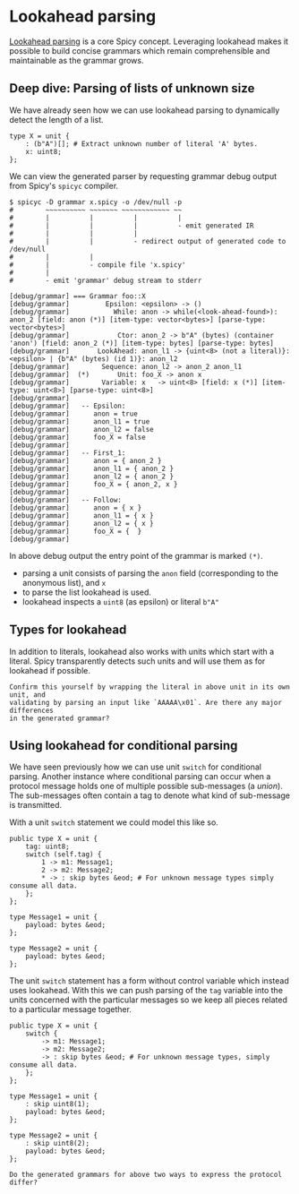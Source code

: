 # Lookahead parsing

[Lookahead
parsing](https://docs.zeek.org/projects/spicy/en/latest/programming/parsing.html#look-ahead)
is a core Spicy concept. Leveraging lookahead makes it possible to build concise
grammars which remain comprehensible and maintainable as the grammar grows.

## Deep dive: Parsing of lists of unknown size

We have already seen how we can use lookahead parsing to dynamically detect the
length of a list.

```spicy
type X = unit {
    : (b"A")[]; # Extract unknown number of literal 'A' bytes.
    x: uint8;
};
```

We can view the generated parser by requesting grammar debug output from Spicy's
`spicyc` compiler.

```console
$ spicyc -D grammar x.spicy -o /dev/null -p
#        ~~~~~~~~~~ ~~~~~~~ ~~~~~~~~~~~~ ~~
#        |          |          |          |
#        |          |          |          - emit generated IR
#        |          |          |
#        |          |          - redirect output of generated code to /dev/null
#        |          |
#        |          - compile file 'x.spicy'
#        |
#        - emit 'grammar' debug stream to stderr

[debug/grammar] === Grammar foo::X
[debug/grammar]         Epsilon: <epsilon> -> ()
[debug/grammar]           While: anon -> while(<look-ahead-found>): anon_2 [field: anon (*)] [item-type: vector<bytes>] [parse-type: vector<bytes>]
[debug/grammar]            Ctor: anon_2 -> b"A" (bytes) (container 'anon') [field: anon_2 (*)] [item-type: bytes] [parse-type: bytes]
[debug/grammar]       LookAhead: anon_l1 -> {uint<8> (not a literal)}: <epsilon> | {b"A" (bytes) (id 1)}: anon_l2
[debug/grammar]        Sequence: anon_l2 -> anon_2 anon_l1
[debug/grammar]  (*)       Unit: foo_X -> anon x
[debug/grammar]        Variable: x   -> uint<8> [field: x (*)] [item-type: uint<8>] [parse-type: uint<8>]
[debug/grammar]
[debug/grammar]   -- Epsilon:
[debug/grammar]      anon = true
[debug/grammar]      anon_l1 = true
[debug/grammar]      anon_l2 = false
[debug/grammar]      foo_X = false
[debug/grammar]
[debug/grammar]   -- First_1:
[debug/grammar]      anon = { anon_2 }
[debug/grammar]      anon_l1 = { anon_2 }
[debug/grammar]      anon_l2 = { anon_2 }
[debug/grammar]      foo_X = { anon_2, x }
[debug/grammar]
[debug/grammar]   -- Follow:
[debug/grammar]      anon = { x }
[debug/grammar]      anon_l1 = { x }
[debug/grammar]      anon_l2 = { x }
[debug/grammar]      foo_X = {  }
[debug/grammar]
```

In above debug output the entry point of the grammar is marked `(*)`.

- parsing a unit consists of parsing the `anon` field (corresponding to the
  anonymous list), and `x`
- to parse the list lookahead is used.
- lookahead inspects a `uint8` (as epsilon) or literal `b"A"`

## Types for lookahead

In addition to literals, lookahead also works with units which start with a
literal. Spicy transparently detects such units and will use them as for
lookahead if possible.

```admonish example
Confirm this yourself by wrapping the literal in above unit in its own unit, and
validating by parsing an input like `AAAAA\x01`. Are there any major differences
in the generated grammar?
```

## Using lookahead for conditional parsing

We have seen previously how we can use unit `switch` for conditional parsing.
Another instance where conditional parsing can occur when a protocol message
holds one of multiple possible sub-messages (a *union*). The sub-messages often
contain a tag to denote what kind of sub-message is transmitted.

With a unit `switch` statement we could model this like so.

```spicy
public type X = unit {
    tag: uint8;
    switch (self.tag) {
        1 -> m1: Message1;
        2 -> m2: Message2;
        * -> : skip bytes &eod; # For unknown message types simply consume all data.
    };
};

type Message1 = unit {
    payload: bytes &eod;
};

type Message2 = unit {
    payload: bytes &eod;
};
```

The unit `switch` statement has a form without control variable which instead
uses lookahead. With this we can push parsing of the `tag` variable into the
units concerned with the particular messages so we keep all pieces related to a
particular message together.

```spicy
public type X = unit {
    switch {
        -> m1: Message1;
        -> m2: Message2;
        -> : skip bytes &eod; # For unknown message types, simply consume all data.
    };
};

type Message1 = unit {
    : skip uint8(1);
    payload: bytes &eod;
};

type Message2 = unit {
    : skip uint8(2);
    payload: bytes &eod;
};
```

```admonish example
Do the generated grammars for above two ways to express the protocol differ?
```
